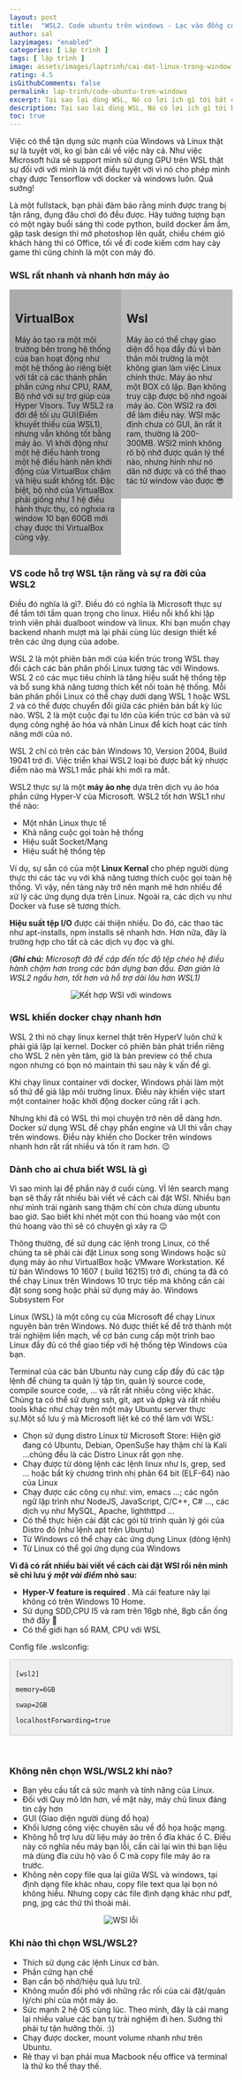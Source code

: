 ```yaml
---
layout: post
title:  "WSL2. Code ubuntu trên windows - Lạc vào đồng cỏ xanh"
author: sal
lazyimages: "enabled"
categories: [ Lập trình ]
tags: [ lập trình ]
image: assets/images/laptrinh/cai-dat-linux-trong-window.webp
rating: 4.5
isGithubComments: false
permalink: lap-trinh/code-ubuntu-tren-windows
excerpt: Tại sao lại dùng WSL, Nó có lợi ích gì tới bát cơm của bạn
description: Tại sao lại dùng WSL, Nó có lợi ích gì tới bát cơm của bạn
toc: true
---
```


<p>Việc c&oacute; thể tận dụng sức mạnh của Windows v&agrave; Linux thật sự l&agrave; tuyệt vời, ko g&igrave; b&agrave;n c&atilde;i về việc n&agrave;y cả. Như việc Microsoft hứa sẽ support m&igrave;nh sử dụng GPU tr&ecirc;n WSL thật sự đối với với m&igrave;nh l&agrave; một điều tuyệt vời v&igrave; n&oacute; cho ph&eacute;p m&igrave;nh chạy được Tensorflow với docker v&agrave; windows lu&ocirc;n. Qu&aacute; sướng!</p><p>L&agrave; một fullstack, bạn phải đảm bảo rằng m&igrave;nh được trang bị tận răng, đụng đ&acirc;u chơi đ&oacute; đều được. H&atilde;y tưởng tượng bạn c&oacute; một ng&agrave;y buổi s&aacute;ng th&igrave; code python, build docker ầm ầm, gặp task design th&igrave; mở photoshop l&ecirc;n quất, chiều ch&eacute;m gi&oacute; kh&aacute;ch h&agrave;ng th&igrave; c&oacute; Office, tối về đi code kiếm cơm hay c&agrave;y game th&igrave; cũng ch&iacute;nh l&agrave; một con m&aacute;y đ&oacute;.</p><h3><strong>WSL rất nhanh v&agrave; nhanh hơn m&aacute;y ảo&nbsp;</strong></h3><div style="max-width: 100%">
<div class="row">
  <div class="column" style="background-color:#aaa;">
    <h2>VirtualBox</h2>
    <p>Máy ảo tạo ra một môi trường bên trong hệ thống của bạn hoạt động như một hệ thống ảo riêng biệt với tất cả các thành phần phần cứng như CPU, RAM, Bộ nhớ với sự trợ giúp của Hyper Visors. Tuy WSL2 ra đời để tối ưu GUI(Điểm khuyết thiếu của WSL1), nhưng vẫn không tốt bằng máy ảo. Vì khởi động như một hệ điều hành trong một hệ điều hành nên khởi động của VirtualBox chậm và hiệu suất không tốt. Đặc biệt, bộ nhớ của VirtualBox phải giống như 1 hệ điều hành thực thụ, có nghxia ra window 10 bạn 60GB mới chạy được thì VirtualBox cũng vậy.</p>
  </div>
  <div class="column" style="background-color:#bbb;">
    <h2>Wsl</h2>
    <p>Máy ảo có thể chạy giao diện đồ họa đầy đủ vì bản thân môi trường là một không gian làm việc Linux chính thức. Máy ảo như một BOX cô lập. Bạn không truy cập được bộ nhớ ngoài máy ảo. Còn WSl2 ra đời để làm điều này. WSl mặc định chưa có GUI, ăn rất ít ram, thường là 200-300MB. WSl2 mình không rõ bộ nhớ được quản lý thế nào, nhưng hình như nó dãn nở được và có thể thao tác từ window vào được 😎</p>
  </div>
</div>
</div><h3><strong>VS code hỗ trợ WSL tận răng v&agrave; sự ra đời của WSL2</strong></h3><p>Điều đ&oacute; nghĩa l&agrave; g&igrave;?. Điều đ&oacute; c&oacute; nghĩa l&agrave;&nbsp;Microsoft thực sự để tầm tới tầm quan trọng cho linux. Hiểu nỗi khổ khi lập tr&igrave;nh vi&ecirc;n phải dualboot window v&agrave; linux. Khi bạn muốn chạy backend nhanh mượt m&agrave; lại phải c&ugrave;ng l&uacute;c design thiết kế tr&ecirc;n c&aacute;c ứng dụng của adobe.</p><p>WSL 2 l&agrave; một phi&ecirc;n bản mới của kiến tr&uacute;c trong WSL thay đổi c&aacute;ch c&aacute;c bản ph&acirc;n phối Linux tương t&aacute;c với Windows. WSL 2 c&oacute; c&aacute;c mục ti&ecirc;u ch&iacute;nh l&agrave; tăng hiệu suất hệ thống tệp v&agrave; bổ sung khả năng tương th&iacute;ch kết nối to&agrave;n hệ thống. Mỗi bản ph&acirc;n phối Linux c&oacute; thể chạy dưới dạng WSL 1 hoặc WSL 2 v&agrave; c&oacute; thể được chuyển đổi giữa c&aacute;c phi&ecirc;n bản bất kỳ l&uacute;c n&agrave;o. WSL 2 l&agrave; một cuộc đại tu lớn của kiến tr&uacute;c cơ bản v&agrave; sử dụng c&ocirc;ng nghệ ảo h&oacute;a v&agrave; nh&acirc;n Linux để k&iacute;ch hoạt c&aacute;c t&iacute;nh năng mới của n&oacute;.</p><p>WSL 2 chỉ c&oacute; tr&ecirc;n c&aacute;c bản Windows 10, Version 2004, Build 19041 trở đi. Việc triển khai WSL2 loại bỏ được bất kỳ nhược điểm n&agrave;o m&agrave; WSL1 mắc phải khi mới ra mắt.</p><p>WSL2 thực sự l&agrave; một&nbsp;<strong>m&aacute;y ảo nhẹ</strong>&nbsp;dựa tr&ecirc;n dịch vụ ảo h&oacute;a phần cứng Hyper-V của Microsoft. WSL2 tốt hơn WSL1 như thế n&agrave;o:&nbsp;</p><ul>	<li>Một nh&acirc;n Linux thực tế</li>	<li>Khả năng cuộc gọi to&agrave;n hệ thống</li>	<li>Hiệu suất Socket/Mạng</li>	<li>Hiệu suất hệ thống tệp</li></ul><p>V&iacute; dụ, sự sẵn c&oacute; của một&nbsp;<strong>Linux Kernal</strong>&nbsp;cho ph&eacute;p người d&ugrave;ng thực thi c&aacute;c t&aacute;c vụ với khả năng tương th&iacute;ch cuộc gọi to&agrave;n hệ thống. V&igrave; vậy, nền tảng n&agrave;y trở n&ecirc;n mạnh mẽ hơn nhiều để xử l&yacute; c&aacute;c ứng dụng dựa tr&ecirc;n Linux. Ngo&agrave;i ra, c&aacute;c dịch vụ như Docker v&agrave; fuse sẽ tương th&iacute;ch.</p><p><strong>Hiệu suất tệp I/O</strong>&nbsp;được cải thiện nhiều. Do đ&oacute;, c&aacute;c thao t&aacute;c như apt-installs, npm installs sẽ nhanh hơn. Hơn nữa, đ&acirc;y l&agrave; trường hợp cho tất cả c&aacute;c dịch vụ đọc v&agrave; ghi.</p><p><em>(<strong>Ghi ch&uacute;:</strong>&nbsp;Microsoft đ&atilde; đề cập đến tốc độ tệp ch&eacute;o hệ điều h&agrave;nh chậm hơn trong c&aacute;c bản dựng ban đầu. Đơn giản l&agrave; WSL2 ngầu hơn, tốt hơn v&agrave; hỗ trợ d&agrave;i l&acirc;u hơn WSL1)</em></p><p style="text-align:center; ">
  <img src="../../assets/images/laptrinh/luu-y-wsl-2.webp" alt="Kết hợp WSl với windows"><br></p><h3><strong>WSL khiến docker chạy nhanh hơn</strong></h3><p>WSL 2 th&igrave; n&oacute; chạy linux kernel thật tr&ecirc;n HyperV lu&ocirc;n chứ k phải giả lập lại kernel. Docker c&oacute; phi&ecirc;n bản ph&aacute;t triển ri&ecirc;ng cho WSL 2 n&ecirc;n y&ecirc;n t&acirc;m, giờ l&agrave; bản preview c&oacute; thể chưa ngon nhưng c&oacute; bọn n&oacute; maintain th&igrave; sau n&agrave;y k vấn đề g&igrave;.</p><p>Khi chạy linux container với docker, Windows phải l&agrave;m một số thứ để giả lập m&ocirc;i trường linux. Điều n&agrave;y khiến việc start một container hoặc khởi động docker cũng rất &igrave; ạch.</p><p>Nhưng khi đ&atilde; c&oacute; WSL th&igrave; mọi chuyện trở n&ecirc;n dễ d&agrave;ng hơn. Docker sử dụng WSL để chạy phần engine v&agrave; UI th&igrave; vẫn chạy tr&ecirc;n windows. Điều n&agrave;y khiến cho Docker tr&ecirc;n windows nhanh hơn rất rất nhiều v&agrave; tốn &iacute;t ram hơn. 😉</p><h3><strong>D&agrave;nh cho ai chưa biết WSL l&agrave; g&igrave;</strong></h3><p>V&igrave; sao m&igrave;nh lại để phần n&agrave;y ở cuối c&ugrave;ng. V&Igrave; l&ecirc;n search mạng bạn sẽ thấy rất nhiều b&agrave;i viết về c&aacute;ch c&agrave;i đặt WSl. Nhiều bạn như m&igrave;nh tr&aacute;i ng&agrave;nh sang thậm ch&iacute; c&ograve;n chưa d&ugrave;ng ubuntu bao giờ. Sao biết khi nh&eacute;t một con th&uacute; hoang v&agrave;o một con th&uacute; hoang v&agrave;o th&igrave; sẽ c&oacute; chuyện g&igrave; xảy ra 😉</p><p>Th&ocirc;ng thường, để sử dụng c&aacute;c lệnh trong Linux, c&oacute; thể ch&uacute;ng ta sẽ phải c&agrave;i đặt Linux song song Windows hoặc sử dụng m&aacute;y ảo như VirtualBox hoặc VMware Workstation. Kể từ bản Windows 10 1607 ( build 16215) trở đi, ch&uacute;ng ta đ&atilde; c&oacute; thể chạy Linux tr&ecirc;n Windows 10 trực tiếp m&agrave; kh&ocirc;ng cần c&agrave;i đặt song song hoặc phải sử dụng m&aacute;y ảo.&nbsp;Windows Subsystem For</p><p>Linux (WSL) l&agrave; một c&ocirc;ng cụ của Microsoft để chạy Linux nguy&ecirc;n bản tr&ecirc;n Windows. N&oacute; được thiết kế để trở th&agrave;nh một trải nghiệm liền mạch, về cơ bản cung cấp một tr&igrave;nh bao Linux đầy đủ c&oacute; thể giao tiếp với hệ thống tệp Windows của bạn.</p><p>Terminal của c&aacute;c bản Ubuntu n&agrave;y cung cấp đầy đủ c&aacute;c tập lệnh để ch&uacute;ng ta quản l&yacute; tập tin, quản l&yacute; source code, compile source code, &hellip; v&agrave; rất rất nhiều c&ocirc;ng việc kh&aacute;c. Ch&uacute;ng ta c&oacute; thể sử dụng ssh, git, apt v&agrave; dpkg v&agrave; rất nhiều tools kh&aacute;c như chạy tr&ecirc;n một m&aacute;y Ubuntu server thực sự.Một số lưu &yacute; m&agrave; Microsoft liệt k&ecirc; c&oacute; thể l&agrave;m với WSL:</p><ul>	<li>Chọn sử dụng distro Linux từ Microsoft Store: Hiện giờ đang c&oacute; Ubuntu, Debian, OpenSuSe hay thậm ch&iacute; l&agrave; Kali &hellip;ch&uacute;ng đều l&agrave;&nbsp;c&aacute;c Distro Linux rất gọn nhẹ.</li>	<li>Chạy được từ d&ograve;ng lệnh c&aacute;c lệnh linux như ls, grep, sed &hellip; hoặc bất kỳ chương tr&igrave;nh nhị ph&acirc;n 64 bit (ELF-64) n&agrave;o của Linux</li>	<li>Chạy được c&aacute;c c&ocirc;ng cụ như: vim, emacs &hellip;; c&aacute;c ng&ocirc;n ngữ lập tr&igrave;nh như NodeJS, JavaScript, C/C++, C# &hellip;, c&aacute;c dịch vụ như MySQL, Apache, lighthttpd &hellip;</li>	<li>C&oacute; thể thực hiện c&agrave;i đặt c&aacute;c g&oacute;i từ tr&igrave;nh quản l&yacute; g&oacute;i của Distro đ&oacute; (như lệnh apt tr&ecirc;n Ubuntu)</li>	<li>Từ Windows c&oacute; thể chạy c&aacute;c ứng dụng Linux (d&ograve;ng lệnh)</li>	<li>Từ Linux c&oacute; thể gọi ứng dụng của Windows</li></ul><p><strong>V&igrave; đ&atilde; c&oacute; rất nhiều b&agrave;i viết về c&aacute;ch c&agrave;i đặt WSl rồi n&ecirc;n m&igrave;nh sẽ chỉ lưu &yacute; <em>một v&agrave;i điểm</em> nhỏ sau:</strong></p><ul>	<li><strong>Hyper-V feature is required</strong>&nbsp;. M&agrave; c&aacute;i feature n&agrave;y lại kh&ocirc;ng c&oacute; tr&ecirc;n Windows 10 Home. &nbsp;</li>	<li>Sử dụng SDD,CPU I5 v&agrave; ram tr&ecirc;n 16gb nh&eacute;, 8gb cần ống thở đấy 🤣</li>	<li>C&oacute; thể giới hạn số RAM, CPU với WSL</li></ul><p>Config file .wslconfig:</p><div style="background:#eeeeee; border:1px solid #cccccc; padding:5px 10px"><p><code>[wsl2] </code></p><p><code>memory=6GB </code></p><p><code>swap=2GB </code></p><p><code>localhostForwarding=true</code></p></div><p>&nbsp;</p><h3><strong>Kh&ocirc;ng n&ecirc;n chọn WSL/WSL2 khi n&agrave;o?</strong></h3><ul>	<li>Bạn y&ecirc;u cầu tất cả sức mạnh v&agrave; t&iacute;nh năng của Linux.</li>	<li>Đối với Quy m&ocirc; lớn hơn, về mặt n&agrave;y, m&aacute;y chủ linux đ&aacute;ng tin cậy hơn</li><li>GUI (Giao diện người d&ugrave;ng đồ họa)</li>	<li>Khối lượng c&ocirc;ng việc chuy&ecirc;n s&acirc;u về đồ họa hoặc mạng.</li>	<li>Kh&ocirc;ng hỗ trợ lưu dữ liệu m&aacute;y ảo tr&ecirc;n ổ đĩa kh&aacute;c ổ C. Điều n&agrave;y c&oacute; nghĩa nếu m&aacute;y bạn lỗi, cần c&agrave;i lại win th&igrave; bạn liệu m&agrave; d&ugrave;ng đĩa cứu hộ v&agrave;o ổ C m&agrave; copy file m&aacute;y ảo ra trước.</li>	<li>Kh&ocirc;ng n&ecirc;n copy file qua lại giữa WSL v&agrave; windows, tại định dạng file kh&aacute;c nhau, copy file text qua lại bọn n&oacute; kh&ocirc;ng hiểu. Nhưng copy c&aacute;c file định dạng kh&aacute;c như pdf, png, jpg c&aacute;c thứ th&igrave; thoải m&aacute;i.</li></ul><p style="text-align:center; ">
  <img src="../../assets/images/laptrinh/luu-y-wsl-1.webp" alt="WSl lỗi"><br>
</p><h3><strong>Khi n&agrave;o th&igrave; chọn WSL/WSL2?</strong></h3><ul>	<li>Th&iacute;ch&nbsp;sử dụng c&aacute;c lệnh Linux cơ bản.</li>	<li>Phần cứng hạn chế</li>	<li>Bạn cần bộ nhớ/hiệu quả lưu trữ.</li>	<li>Kh&ocirc;ng muốn đối ph&oacute; với những rắc rối của c&agrave;i đặt/quản l&yacute;/chi ph&iacute; của một m&aacute;y ảo.</li>	<li>Sức mạnh 2 hệ OS c&ugrave;ng l&uacute;c. Theo m&igrave;nh, đ&acirc;y l&agrave; c&aacute;i mang lại nhiều value c&aacute;c bạn tự trải nghiệm đi hen. Sướng th&igrave; phải tự tận hưởng th&ocirc;i. :))</li>	<li>Chạy được docker, mount volume nhanh như tr&ecirc;n Ubuntu.</li>	<li>Rẻ thay v&igrave; bạn phải mua Macbook nếu office v&agrave; terminal l&agrave; thứ ko thể thay thế.</li></ul>

<style>
*{box-sizing:border-box}.column{float:left;width:50%;padding:10px}.row:after{content:"";display:table;clear:both}@media screen and (max-width: 600px){.column{width:100%}}

